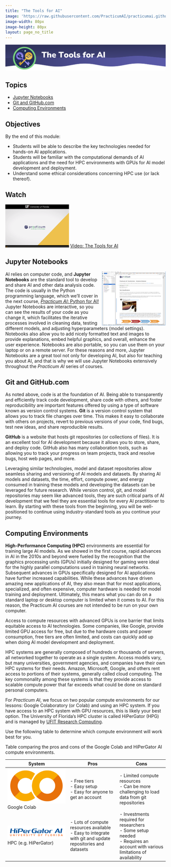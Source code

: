 ```yaml
---
title: "The Tools for AI"
image: 'https://raw.githubusercontent.com/PracticumAI/practicumai.github.io/main/images/icons/practicumai_computing_for_ai.png'
image-width: 80px
image-height: 80px
layout: page_no_title
---
```


![The Tools for AI Banner](/images/M1_tools_for_ai.png)

## Topics

* [Jupyter Notebooks](#jupyter-notebooks)
* [Git and GitHub.com](#git-and-githubcom)
* [Computing Environments](#computing-environments)

## Objectives

By the end of this module:

* Students will be able to describe the key technologies needed for hands-on AI applications.
* Students will be familiar with the computational demands of AI applications and the need for HPC environments with GPUs for AI model development and deployment.
* Understand some ethical considerations concerning HPC use (or lack thereof).

## Watch

[![Thumbnail screenshot of a Practicum AI video](/images/video_thumbnail.png)](https://mediasite.video.ufl.edu/Mediasite/Play/0be9528a4ad340d3a0eea7a2b9699ced1d) [Video: The Tools for AI](https://mediasite.video.ufl.edu/Mediasite/Play/0be9528a4ad340d3a0eea7a2b9699ced1d)

## Jupyter Notebooks

<img src='/images/jupyter_interface.png' alt='A screenshot of the Jupyter interface' align='right' width=200> AI relies on computer code, and **Jupyter Notebooks** are the standard tool to develop and share AI and other data analysis code. The code is usually in the Python programming language, which we’ll cover in the next course, [*Practicum AI*: Python for AI!](/courses/python/) Jupyter Notebooks are interactive, so you can see the results of your code as you change it, which facilitates the iterative processes involved in cleaning data, testing different models, and adjusting hyperparameters (model settings). Notebooks also allow you to add nicely formatted text and images to provide explanations, embed helpful graphics, and overall, enhance the user experience. Notebooks are also portable, so you can use them on your laptop or on a remote server. For these reasons and more, Jupyter Notebooks are a great tool not only for developing AI, but also for teaching you about AI, and that is why we will use Jupyter Notebooks extensively throughout the *Practicum AI* series of courses. 

## Git and GitHub.com

As noted above, code is at the foundation of AI. Being able to transparently and efficiently track code development, share code with others, and foster reproducibility are important features offered by using a type of software known as version control systems. **Git** is a version control system that allows you to track file changes over time. This makes it easy to collaborate with others on projects, revert to previous versions of your code, find bugs, test new ideas, and share reproducible results. 

**GitHub** is a website that hosts git repositories (or collections of files). It is an excellent tool for AI development because it allows you to store, share, and deploy code. GitHub also has many collaboration tools, such as allowing you to track your progress on team projects, track and resolve bugs, host web pages, and more. 

Leveraging similar technologies, model and dataset repositories allow seamless sharing and versioning of AI models and datasets. By sharing AI models and datasets, the time, effort, compute power, and energy consumed in training these models and developing the datasets can be leveraged for future research. While version control, git, and model repositories may seem like advanced tools, they are such critical parts of AI development that we feel they are essential tools for every AI practitioner to learn. By starting with these tools from the beginning, you will be well-positioned to continue using industry-standard tools as you continue your journey.

## Computing Environments

**High-Performance Computing (HPC)** environments are essential for training large AI models. As we showed in the first course, rapid advances in AI in the 2010s and beyond were fueled by the recognition that the graphics processing units (GPUs) initially designed for gaming were ideal for the highly parallel computations used in training neural networks. Subsequent advances in GPUs specifically designed for AI applications have further increased capabilities. While these advances have driven amazing new applications of AI, they also mean that for most applications, specialized, and often expensive, computer hardware is needed for model training and deployment. Ultimately, this means what you can do on a standard laptop or desktop computer is limited when it comes to AI. For this reason, the Practicum AI courses are not intended to be run on your own computer.

Access to compute resources with advanced GPUs is one barrier that limits equitable access to AI technologies. Some companies, like Google, provide limited GPU access for free, but due to the hardware costs and power consumption, free tiers are often limited, and costs can quickly add up when doing AI model development and deployment.  

HPC systems are generally composed of hundreds or thousands of servers, all networked together to operate as a single system. Access models vary, but many universities, government agencies, and companies have their own HPC systems for their needs. Amazon, Microsoft, Google, and others rent access to portions of their systems, generally called cloud computing. The key commonality among these systems is that they provide access to scalable compute power that far exceeds what could be done on standard personal computers.
 
For *Practicum AI*, we focus on two popular compute environments for our lessons: Google Colaboratory (or Colab) and using an HPC system. If you have access to an HPC system with GPU resources, this is likely your best option. The University of Florida’s HPC cluster is called HiPerGator (HPG) and is managed by [UFIT Research Computing](https://www.rc.ufl.edu/).

Use the following table to determine which compute environment will work best for you.

Table comparing the pros and cons of the Google Colab and HiPerGator AI compute environments.


System | Pros | Cons
-------|------|-----
![Googl Colab logo](/images/icons/Google_Colaboratory_Logo-cropped.png)<br>Google Colab | - Free tiers <br> - Easy setup <br> - Easy for anyone to get an account | - Limited compute resources <br> - Can be more challenging to load data from git repositories 
![HiPerGator AI logo](/images/icons/hpg_AI_logo_blue-orange.png)<br>HPC (e.g. HiPerGator) | - Lots of compute resources available <br> - Easy to integrate with git and update repositories and datasets | - Investments required for researchers <br> - Some setup needed <br> - Requires an account with various limitations of availability 


